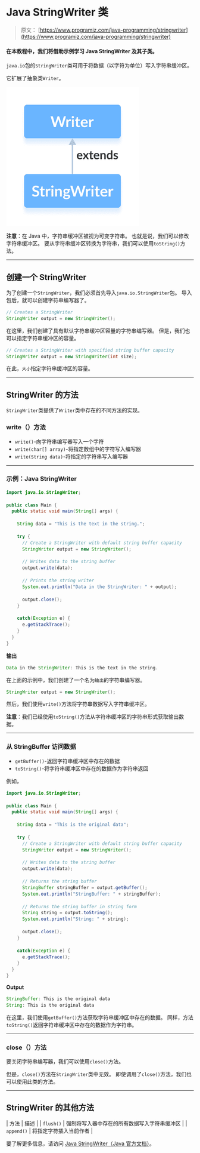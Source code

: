 # Java StringWriter 类

> 原文： [https://www.programiz.com/java-programming/stringwriter](https://www.programiz.com/java-programming/stringwriter)

#### 在本教程中，我们将借助示例学习 Java StringWriter 及其子类。

`java.io`包的`StringWriter`类可用于将数据（以字符为单位）写入字符串缓冲区。

它扩展了抽象类`Writer`。

![The StringWriter class is a subclass of Java Writer.](img/0984905158ae231b82e604b35340e970.png "Java String Writer")

**注意**：在 Java 中，字符串缓冲区被视为可变字符串。 也就是说，我们可以修改字符串缓冲区。 要从字符串缓冲区转换为字符串，我们可以使用`toString()`方法。

* * *

## 创建一个 StringWriter

为了创建一个`StringWriter`，我们必须首先导入`java.io.StringWriter`包。 导入包后，就可以创建字符串编写器了。

```java
// Creates a StringWriter
StringWriter output = new StringWriter(); 
```

在这里，我们创建了具有默认字符串缓冲区容量的字符串编写器。 但是，我们也可以指定字符串缓冲区的容量。

```java
// Creates a StringWriter with specified string buffer capacity
StringWriter output = new StringWriter(int size); 
```

在此，`大小`指定字符串缓冲区的容量。

* * *

## StringWriter 的方法

`StringWriter`类提供了`Writer`类中存在的不同方法的实现。

### write（）方法

*   `write()`-向字符串编写器写入一个字符
*   `write(char[] array)`-将指定数组中的字符写入编写器
*   `write(String data)`-将指定的字符串写入编写器

* * *

### 示例：Java StringWriter

```java
import java.io.StringWriter;

public class Main {
  public static void main(String[] args) {

    String data = "This is the text in the string.";

    try {
      // Create a StringWriter with default string buffer capacity
      StringWriter output = new StringWriter();

      // Writes data to the string buffer
      output.write(data);

      // Prints the string writer
      System.out.println("Data in the StringWriter: " + output);

      output.close();
    }

    catch(Exception e) {
      e.getStackTrace();
    }
  }
} 
```

**输出**

```java
Data in the StringWriter: This is the text in the string. 
```

在上面的示例中，我们创建了一个名为`输出`的字符串编写器。

```java
StringWriter output = new StringWriter(); 
```

然后，我们使用`write()`方法将字符串数据写入字符串缓冲区。

**注意**：我们已经使用`toString()`方法从字符串缓冲区的字符串形式获取输出数据。

* * *

### 从 StringBuffer 访问数据

*   `getBuffer()`-返回字符串缓冲区中存在的数据
*   `toString()`-将字符串缓冲区中存在的数据作为字符串返回

例如，

```java
import java.io.StringWriter;

public class Main {
  public static void main(String[] args) {

    String data = "This is the original data";

    try {
      // Create a StringWriter with default string buffer capacity
      StringWriter output = new StringWriter();

      // Writes data to the string buffer
      output.write(data);

      // Returns the string buffer
      StringBuffer stringBuffer = output.getBuffer();
      System.out.println("StringBuffer: " + stringBuffer);

      // Returns the string buffer in string form
      String string = output.toString();
      System.out.println("String: " + string);

      output.close();
    }

    catch(Exception e) {
      e.getStackTrace();
    }
  }
} 
```

**Output**

```java
StringBuffer: This is the original data
String: This is the original data 
```

在这里，我们使用`getBuffer()`方法获取字符串缓冲区中存在的数据。 同样，方法`toString()`返回字符串缓冲区中存在的数据作为字符串。

* * *

### close（）方法

要关闭字符串编写器，我们可以使用`close()`方法。

但是，`close()`方法在`StringWriter`类中无效。 即使调用了`close()`方法，我们也可以使用此类的方法。

* * *

## StringWriter 的其他方法

| 方法 | 描述 |
| `flush()` | 强制将写入器中存在的所有数据写入字符串缓冲区 |
| `append()` | 将指定字符插入当前作者 |

要了解更多信息，请访问 [Java StringWriter（Java 官方文档）](https://docs.oracle.com/en/java/javase/13/docs/api/java.base/java/io/StringWriter.html "Java StringWriter (official Java documentation)")。